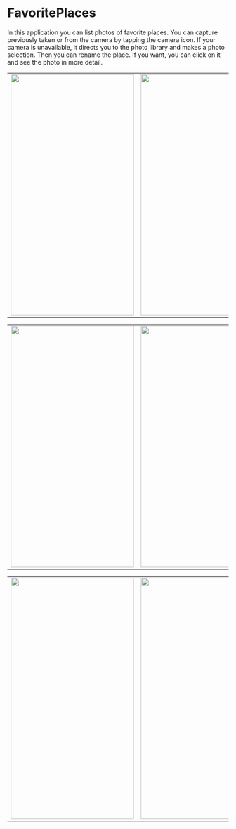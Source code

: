 # FavoritePlaces

In this application you can list photos of favorite places. You can capture previously taken or from the camera by tapping the camera icon. If your camera is unavailable, it directs you to the photo library and makes a photo selection. Then you can rename the place. If you want, you can click on it and see the photo in more detail.

<table>
  <tr>
    <td><img src="https://user-images.githubusercontent.com/82471515/177634211-10b53ebc-904b-4281-801a-7dcdfc185c38.png" width=280 height=550></td>
    <td><img src="https://user-images.githubusercontent.com/82471515/177634297-c5b94988-f9a9-4e3a-8ffb-26fdc5bb0beb.png" width=280 height=550></td>
    <td><img src="https://user-images.githubusercontent.com/82471515/177634366-2627f306-da11-40f2-af7e-bd4b5d15e13f.png" width=280 height=550></td>
 </table>
 <table>
  <tr>
    <td><img src="https://user-images.githubusercontent.com/82471515/177634452-e58242e7-efd4-4af9-956a-23ce84365f03.png" width=280 height=550></td>
    <td><img src="https://user-images.githubusercontent.com/82471515/177634491-46593ae3-68e5-402d-ad0e-e918e7919375.png" width=280 height=550></td>
    <td><img src="https://user-images.githubusercontent.com/82471515/177634545-512682aa-eca6-48cb-9aec-f312db709fcc.png" width=280 height=550></td>
</table>
<table>
  <tr>
    <td><img src="https://user-images.githubusercontent.com/82471515/177634862-a2b7d485-e24b-4f84-9e9d-22f9495fa6bd.png" width=280 height=550></td>
    <td><img src="https://user-images.githubusercontent.com/82471515/177634988-03551de2-22bf-4eec-82aa-ef13ce123390.png" width=280 height=550></td>
    <td><img src="https://user-images.githubusercontent.com/82471515/177635064-9f814816-f445-4041-920b-4fc848e92c71.png" width=280 height=550></td>
 </table>
 <table>
 
 



